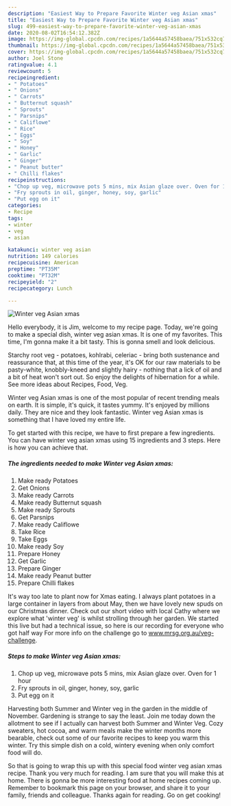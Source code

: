 ```yaml
---
description: "Easiest Way to Prepare Favorite Winter veg Asian xmas"
title: "Easiest Way to Prepare Favorite Winter veg Asian xmas"
slug: 499-easiest-way-to-prepare-favorite-winter-veg-asian-xmas
date: 2020-08-02T16:54:12.382Z
image: https://img-global.cpcdn.com/recipes/1a5644a57458baea/751x532cq70/winter-veg-asian-xmas-recipe-main-photo.jpg
thumbnail: https://img-global.cpcdn.com/recipes/1a5644a57458baea/751x532cq70/winter-veg-asian-xmas-recipe-main-photo.jpg
cover: https://img-global.cpcdn.com/recipes/1a5644a57458baea/751x532cq70/winter-veg-asian-xmas-recipe-main-photo.jpg
author: Joel Stone
ratingvalue: 4.1
reviewcount: 5
recipeingredient:
- " Potatoes"
- " Onions"
- " Carrots"
- " Butternut squash"
- " Sprouts"
- " Parsnips"
- " Califlowe"
- " Rice"
- " Eggs"
- " Soy"
- " Honey"
- " Garlic"
- " Ginger"
- " Peanut butter"
- " Chilli flakes"
recipeinstructions:
- "Chop up veg, microwave pots 5 mins, mix Asian glaze over. Oven for 1 hour"
- "Fry sprouts in oil, ginger, honey, soy, garlic"
- "Put egg on it"
categories:
- Recipe
tags:
- winter
- veg
- asian

katakunci: winter veg asian 
nutrition: 149 calories
recipecuisine: American
preptime: "PT35M"
cooktime: "PT32M"
recipeyield: "2"
recipecategory: Lunch

---
```



![Winter veg Asian xmas](https://img-global.cpcdn.com/recipes/1a5644a57458baea/751x532cq70/winter-veg-asian-xmas-recipe-main-photo.jpg)

Hello everybody, it is Jim, welcome to my recipe page. Today, we're going to make a special dish, winter veg asian xmas. It is one of my favorites. This time, I'm gonna make it a bit tasty. This is gonna smell and look delicious.

Starchy root veg - potatoes, kohlrabi, celeriac - bring both sustenance and reassurance that, at this time of the year, it&#39;s OK for our raw materials to be pasty-white, knobbly-kneed and slightly hairy - nothing that a lick of oil and a bit of heat won&#39;t sort out. So enjoy the delights of hibernation for a while. See more ideas about Recipes, Food, Veg.

Winter veg Asian xmas is one of the most popular of recent trending meals on earth. It is simple, it's quick, it tastes yummy. It's enjoyed by millions daily. They are nice and they look fantastic. Winter veg Asian xmas is something that I have loved my entire life.


To get started with this recipe, we have to first prepare a few ingredients. You can have winter veg asian xmas using 15 ingredients and 3 steps. Here is how you can achieve that.

<!--inarticleads1-->

##### The ingredients needed to make Winter veg Asian xmas:

1. Make ready  Potatoes
1. Get  Onions
1. Make ready  Carrots
1. Make ready  Butternut squash
1. Make ready  Sprouts
1. Get  Parsnips
1. Make ready  Califlowe
1. Take  Rice
1. Take  Eggs
1. Make ready  Soy
1. Prepare  Honey
1. Get  Garlic
1. Prepare  Ginger
1. Make ready  Peanut butter
1. Prepare  Chilli flakes


It&#39;s way too late to plant now for Xmas eating. I always plant potatoes in a large container in layers from about May, then we have lovely new spuds on our Christmas dinner. Check out our short video with local Cathy where we explore what &#39;winter veg&#39; is whilst strolling through her garden. We started this live but had a technical issue, so here is our recording for everyone who got half way For more info on the challenge go to www.mrsg.org.au/veg-challenge. 

<!--inarticleads2-->

##### Steps to make Winter veg Asian xmas:

1. Chop up veg, microwave pots 5 mins, mix Asian glaze over. Oven for 1 hour
1. Fry sprouts in oil, ginger, honey, soy, garlic
1. Put egg on it


Harvesting both Summer and Winter veg in the garden in the middle of November. Gardening is strange to say the least. Join me today down the allotment to see if I actually can harvest both Summer and Winter Veg. Cozy sweaters, hot cocoa, and warm meals make the winter months more bearable, check out some of our favorite recipes to keep you warm this winter. Try this simple dish on a cold, wintery evening when only comfort food will do. 

So that is going to wrap this up with this special food winter veg asian xmas recipe. Thank you very much for reading. I am sure that you will make this at home. There is gonna be more interesting food at home recipes coming up. Remember to bookmark this page on your browser, and share it to your family, friends and colleague. Thanks again for reading. Go on get cooking!
